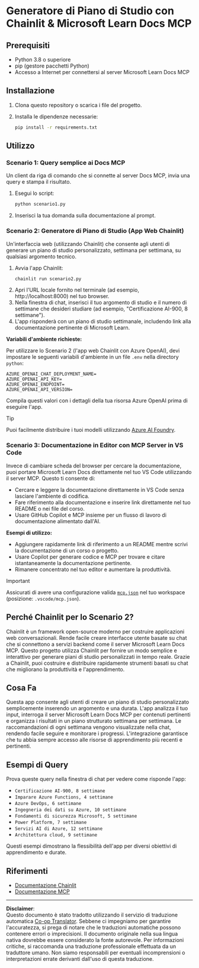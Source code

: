 <!--
CO_OP_TRANSLATOR_METADATA:
{
  "original_hash": "6ef6015d29b95f1cab97fb88a045a991",
  "translation_date": "2025-09-05T10:54:15+00:00",
  "source_file": "09-CaseStudy/docs-mcp/solution/python/README.md",
  "language_code": "it"
}
-->
# Generatore di Piano di Studio con Chainlit & Microsoft Learn Docs MCP

## Prerequisiti

- Python 3.8 o superiore
- pip (gestore pacchetti Python)
- Accesso a Internet per connettersi al server Microsoft Learn Docs MCP

## Installazione

1. Clona questo repository o scarica i file del progetto.
2. Installa le dipendenze necessarie:

   ```bash
   pip install -r requirements.txt
   ```

## Utilizzo

### Scenario 1: Query semplice ai Docs MCP
Un client da riga di comando che si connette al server Docs MCP, invia una query e stampa il risultato.

1. Esegui lo script:
   ```bash
   python scenario1.py
   ```
2. Inserisci la tua domanda sulla documentazione al prompt.

### Scenario 2: Generatore di Piano di Studio (App Web Chainlit)
Un'interfaccia web (utilizzando Chainlit) che consente agli utenti di generare un piano di studio personalizzato, settimana per settimana, su qualsiasi argomento tecnico.

1. Avvia l'app Chainlit:
   ```bash
   chainlit run scenario2.py
   ```
2. Apri l'URL locale fornito nel terminale (ad esempio, http://localhost:8000) nel tuo browser.
3. Nella finestra di chat, inserisci il tuo argomento di studio e il numero di settimane che desideri studiare (ad esempio, "Certificazione AI-900, 8 settimane").
4. L'app risponderà con un piano di studio settimanale, includendo link alla documentazione pertinente di Microsoft Learn.

**Variabili d'ambiente richieste:**

Per utilizzare lo Scenario 2 (l'app web Chainlit con Azure OpenAI), devi impostare le seguenti variabili d'ambiente in un file `.env` nella directory `python`:

```
AZURE_OPENAI_CHAT_DEPLOYMENT_NAME=
AZURE_OPENAI_API_KEY=
AZURE_OPENAI_ENDPOINT=
AZURE_OPENAI_API_VERSION=
```

Compila questi valori con i dettagli della tua risorsa Azure OpenAI prima di eseguire l'app.

> [!TIP]
> Puoi facilmente distribuire i tuoi modelli utilizzando [Azure AI Foundry](https://ai.azure.com/).

### Scenario 3: Documentazione in Editor con MCP Server in VS Code

Invece di cambiare scheda del browser per cercare la documentazione, puoi portare Microsoft Learn Docs direttamente nel tuo VS Code utilizzando il server MCP. Questo ti consente di:
- Cercare e leggere la documentazione direttamente in VS Code senza lasciare l'ambiente di codifica.
- Fare riferimento alla documentazione e inserire link direttamente nel tuo README o nei file del corso.
- Usare GitHub Copilot e MCP insieme per un flusso di lavoro di documentazione alimentato dall'AI.

**Esempi di utilizzo:**
- Aggiungere rapidamente link di riferimento a un README mentre scrivi la documentazione di un corso o progetto.
- Usare Copilot per generare codice e MCP per trovare e citare istantaneamente la documentazione pertinente.
- Rimanere concentrato nel tuo editor e aumentare la produttività.

> [!IMPORTANT]
> Assicurati di avere una configurazione valida [`mcp.json`](../../../../../../09-CaseStudy/docs-mcp/solution/scenario3/mcp.json) nel tuo workspace (posizione: `.vscode/mcp.json`).

## Perché Chainlit per lo Scenario 2?

Chainlit è un framework open-source moderno per costruire applicazioni web conversazionali. Rende facile creare interfacce utente basate su chat che si connettono a servizi backend come il server Microsoft Learn Docs MCP. Questo progetto utilizza Chainlit per fornire un modo semplice e interattivo per generare piani di studio personalizzati in tempo reale. Grazie a Chainlit, puoi costruire e distribuire rapidamente strumenti basati su chat che migliorano la produttività e l'apprendimento.

## Cosa Fa

Questa app consente agli utenti di creare un piano di studio personalizzato semplicemente inserendo un argomento e una durata. L'app analizza il tuo input, interroga il server Microsoft Learn Docs MCP per contenuti pertinenti e organizza i risultati in un piano strutturato settimana per settimana. Le raccomandazioni di ogni settimana vengono visualizzate nella chat, rendendo facile seguire e monitorare i progressi. L'integrazione garantisce che tu abbia sempre accesso alle risorse di apprendimento più recenti e pertinenti.

## Esempi di Query

Prova queste query nella finestra di chat per vedere come risponde l'app:

- `Certificazione AI-900, 8 settimane`
- `Imparare Azure Functions, 4 settimane`
- `Azure DevOps, 6 settimane`
- `Ingegneria dei dati su Azure, 10 settimane`
- `Fondamenti di sicurezza Microsoft, 5 settimane`
- `Power Platform, 7 settimane`
- `Servizi AI di Azure, 12 settimane`
- `Architettura cloud, 9 settimane`

Questi esempi dimostrano la flessibilità dell'app per diversi obiettivi di apprendimento e durate.

## Riferimenti

- [Documentazione Chainlit](https://docs.chainlit.io/)
- [Documentazione MCP](https://github.com/MicrosoftDocs/mcp)

---

**Disclaimer**:  
Questo documento è stato tradotto utilizzando il servizio di traduzione automatica [Co-op Translator](https://github.com/Azure/co-op-translator). Sebbene ci impegniamo per garantire l'accuratezza, si prega di notare che le traduzioni automatiche possono contenere errori o imprecisioni. Il documento originale nella sua lingua nativa dovrebbe essere considerato la fonte autorevole. Per informazioni critiche, si raccomanda una traduzione professionale effettuata da un traduttore umano. Non siamo responsabili per eventuali incomprensioni o interpretazioni errate derivanti dall'uso di questa traduzione.